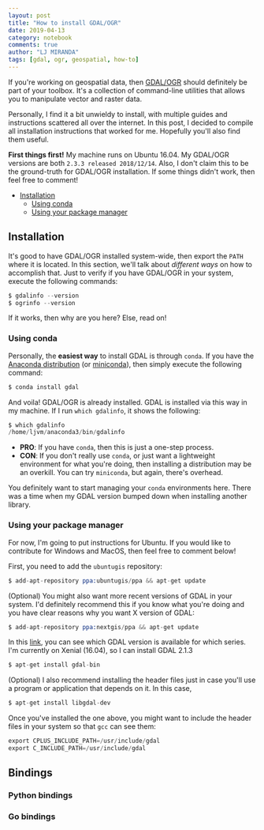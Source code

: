 ```yaml
---
layout: post
title: "How to install GDAL/OGR"
date: 2019-04-13
category: notebook
comments: true
author: "LJ MIRANDA"
tags: [gdal, ogr, geospatial, how-to]
---
```


If you're working on geospatial data, then [GDAL/OGR](https://www.gdal.org/)
should definitely be part of your toolbox. It's a collection of command-line
utilities that allows you to manipulate vector and raster data. 

Personally, I find it a bit unwieldy to install, with multiple guides and
instructions scattered all over the internet.  In this post, I decided to
compile all installation instructions that worked for me. Hopefully you'll also
find them useful.

**First things first!** My machine runs on Ubuntu 16.04. My GDAL/OGR versions
are both `2.3.3 released 2018/12/14`. Also, I don't claim this to be the
ground-truth for GDAL/OGR installation. If some things didn't work, then feel
free to comment! 

- [Installation](#installation)
    + [Using conda](#using-conda)
    + [Using your package manager](#using-your-package-manager)

## Installation

It's good to have GDAL/OGR installed system-wide, then export the `PATH` where
it is located. In this section, we'll talk about *different ways* on how to
accomplish that. Just to verify if you have GDAL/OGR in your system, execute the
following commands:

```s
$ gdalinfo --version
$ ogrinfo --version
```

If it works, then why are you here? Else, read on!

### Using conda

Personally, the **easiest way** to install GDAL is through `conda`. If you have
the [Anaconda distribution](https://www.anaconda.com/) (or
[miniconda](https://docs.conda.io/en/latest/miniconda.html)), then simply
execute the following command:

```s
$ conda install gdal
```

And voila! GDAL/OGR is already installed. GDAL is installed via this way in my
machine. If I run `which gdalinfo`, it shows the following:

```s
$ which gdalinfo
/home/ljvm/anaconda3/bin/gdalinfo
```

- **PRO**: If you have `conda`, then this is just a one-step process. 
- **CON**: If you don't really use `conda`, or just want a lightweight
    environment for what you're doing, then installing a distribution may be an
    overkill. You can try `miniconda`, but again, there's overhead.

You definitely want to start managing your `conda` environments here. There was
a time when my GDAL version bumped down when installing another library.

### Using your package manager

For now, I'm going to put instructions for Ubuntu. If you would like to
contribute for Windows and MacOS, then feel free to comment below!

First, you need to add the `ubuntugis` repository:

```s
$ add-apt-repository ppa:ubuntugis/ppa && apt-get update
```

(Optional) You might also want more recent versions of GDAL in your system. I'd
definitely recommend this if you know what you're doing and you have clear
reasons why you want X version of GDAL:

```s
$ add-apt-repository ppa:nextgis/ppa && apt-get update 
```

In this [link](
https://launchpad.net/~ubuntugis/+archive/ubuntu/ppa?field.series_filter=), you
can see which GDAL version is available for which series. I'm currently on
Xenial (16.04), so I can install GDAL 2.1.3


```s
$ apt-get install gdal-bin
```

(Optional) I also recommend installing the header files just in case you'll use
a program or application that depends on it. In this case, 

```s
$ apt-get install libgdal-dev
```

Once you've installed the one above, you might want to include the header files
in your system so that `gcc` can see them:

```s
export CPLUS_INCLUDE_PATH=/usr/include/gdal
export C_INCLUDE_PATH=/usr/include/gdal
```

## Bindings

### Python bindings

### Go bindings
